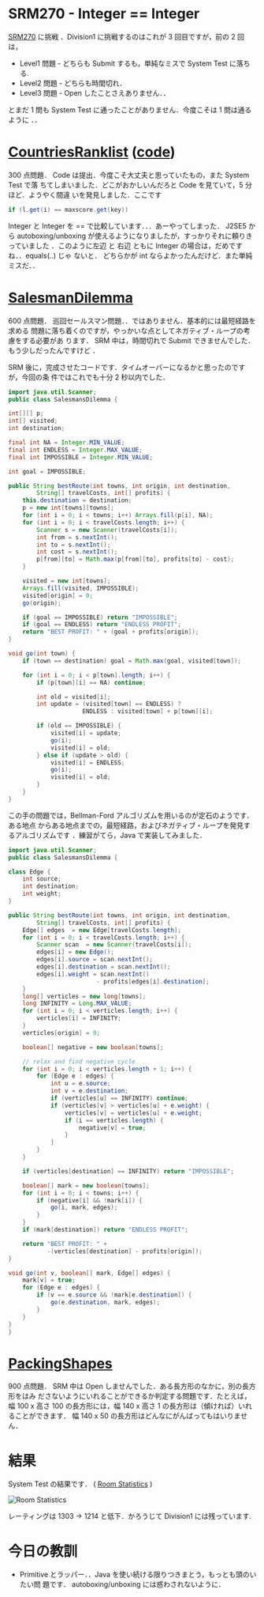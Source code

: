 # SRM270 - Integer == Integer

<!--
date: 2005-11-04
-->

[SRM270](http://www.topcoder.com/stat?c=round_overview&rd=8067) に挑戦
．Division1 に挑戦するのはこれが 3 回目ですが，前の 2 回は，

- Level1 問題 - どちらも Submit するも，単純なミスで System Test に落ちる.
- Level2 問題 - どちらも時間切れ．
- Level3 問題 - Open したことさえありません．．

とまだ 1 問も System Test に通ったことがありません．今度こそは 1 問は通るように
．．

# [CountriesRanklist](http://www.topcoder.com/stat?c=problem_statement&pm=4658&rd=8067) ([code](http://www.topcoder.com/stat?c=problem_solution&rm=246708&rd=8067&pm=4658&cr=15632820))

300 点問題． Code は提出．今度こそ大丈夫と思っていたもの，また System Test で落
ちてしまいました．どこがおかしいんだろと Code を見ていて，5 分ほど．ようやく間違
いを発見しました．ここです

```java
if (l.get(i) == maxscore.get(key))
```

Integer と Integer を == で比較しています．．．あーやってしまった． J2SE5 から
autoboxing/unboxing が使えるようになりましたが，すっかりそれに頼りきっていました
．このように左辺 と 右辺 ともに Integer の場合は，だめですね．．equals(..) じゃ
ないと． どちらかが int ならよかったんだけど．また単純ミスだ．．

# [SalesmanDilemma](http://www.topcoder.com/stat?c=problem_statement&pm=4755&rd=8067)

600 点問題． 巡回セールスマン問題．．ではありません．基本的には最短経路を求める
問題に落ち着くのですが，やっかいな点としてネガティブ・ループの考慮をする必要があ
ります． SRM 中は，時間切れで Submit できませんでした．もう少しだったんですけど
．

SRM 後に，完成させたコードです．タイムオーバーになるかと思ったのですが，今回の条
件ではこれでも十分 2 秒以内でした．

```java
import java.util.Scanner;
public class SalesmansDilemma {

int[][] p;
int[] visited;
int destination;

final int NA = Integer.MIN_VALUE;
final int ENDLESS = Integer.MAX_VALUE;
final int IMPOSSIBLE = Integer.MIN_VALUE;

int goal = IMPOSSIBLE;

public String bestRoute(int towns, int origin, int destination,
        String[] travelCosts, int[] profits) {
    this.destination = destination;
    p = new int[towns][towns];
    for (int i = 0; i < towns; i++) Arrays.fill(p[i], NA);
    for (int i = 0; i < travelCosts.length; i++) {
        Scanner s = new Scanner(travelCosts[i]);
        int from = s.nextInt();
        int to = s.nextInt();
        int cost = s.nextInt();
        p[from][to] = Math.max(p[from][to], profits[to] - cost);
    }

    visited = new int[towns];
    Arrays.fill(visited, IMPOSSIBLE);
    visited[origin] = 0;
    go(origin);

    if (goal == IMPOSSIBLE) return "IMPOSSIBLE";
    if (goal == ENDLESS) return "ENDLESS PROFIT";
    return "BEST PROFIT: " + (goal + profits[origin]);
}

void go(int town) {
    if (town == destination) goal = Math.max(goal, visited[town]);

    for (int i = 0; i < p[town].length; i++) {
        if (p[town][i] == NA) continue;

        int old = visited[i];
        int update = (visited[town] == ENDLESS) ?
                     ENDLESS : visited[town] + p[town][i];

        if (old == IMPOSSIBLE) {
            visited[i] = update;
            go(i);
            visited[i] = old;
        } else if (update > old) {
            visited[i] = ENDLESS;
            go(i);
            visited[i] = old;
        }
    }
}
```

この手の問題では，Bellman-Ford アルゴリズムを用いるのが定石のようです．ある地点
からある地点までの，最短経路，およびネガティブ・ループを発見するアルゴリズムです
．練習がてら，Java で実装してみました．

```java
import java.util.Scanner;
public class SalesmansDilemma {

class Edge {
    int source;
    int destination;
    int weight;
}

public String bestRoute(int towns, int origin, int destination,
        String[] travelCosts, int[] profits) {
    Edge[] edges  = new Edge[travelCosts.length];
    for (int i = 0; i < travelCosts.length; i++) {
        Scanner scan  = new Scanner(travelCosts[i]);
        edges[i] = new Edge();
        edges[i].source = scan.nextInt();
        edges[i].destination = scan.nextInt();
        edges[i].weight = scan.nextInt()
                         - profits[edges[i].destination];
    }
    long[] verticles = new long[towns];
    long INFINITY = Long.MAX_VALUE;
    for (int i = 0; i < verticles.length; i++) {
        verticles[i] = INFINITY;
    }
    verticles[origin] = 0;

    boolean[] negative = new boolean[towns];

    // relax and find negative cycle
    for (int i = 0; i < verticles.length + 1; i++) {
        for (Edge e : edges) {
            int u = e.source;
            int v = e.destination;
            if (verticles[u] == INFINITY) continue;
            if (verticles[v] > verticles[u] + e.weight) {
                verticles[v] = verticles[u] + e.weight;
                if (i == verticles.length) {
                    negative[v] = true;
                }
            }
        }
    }

    if (verticles[destination] == INFINITY) return "IMPOSSIBLE";

    boolean[] mark = new boolean[towns];
    for (int i = 0; i < towns; i++) {
        if (negative[i] && !mark[i]) {
            go(i, mark, edges);
        }
    }
    if (mark[destination]) return "ENDLESS PROFIT";

    return "BEST PROFIT: " +
           -(verticles[destination] - profits[origin]);
}

void go(int v, boolean[] mark, Edge[] edges) {
    mark[v] = true;
    for (Edge e : edges) {
        if (v == e.source && !mark[e.destination]) {
            go(e.destination, mark, edges);
        }
    }
}
}
```

# [PackingShapes](http://www.topcoder.com/stat?c=problem_statement&pm=4751&rd=8067)

900 点問題． SRM 中は Open しませんでした．ある長方形のなかに，別の長方形をはみ
ださないようにいれることができるか判定する問題です．たとえば，幅 100 x 高さ 100
の長方形には，幅 140 x 高さ 1 の長方形は（傾ければ）いれることができます． 幅
140 x 50 の長方形はどんなにがんばってもはいりません．

# 結果

System Test の結果です． (
[Room Statistics](http://www.topcoder.com/stat?c=coder_room_stats&cr=15632820&rd=8067&rm=246708)
)

![Room Statistics](http://static.flickr.com/37/74682670_24668897a1_o.png)

レーティングは 1303 -&gt; 1214 と低下．かろうじて Division1 には残っています.

# 今日の教訓

- Primitive とラッパー．．Java を使い続ける限りつきまとう，もっとも頭のいたい問
  題です． autoboxing/unboxing には惑わされないように．
